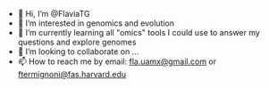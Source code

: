 - 👋 Hi, I’m @FlaviaTG
- 👀 I’m interested in genomics and evolution
- 🌱 I’m currently learning all "omics" tools I could use to answer my questions and explore genomes
- 💞️ I’m looking to collaborate on ...
- 📫 How to reach me by email: fla.uamx@gmail.com or ftermignoni@fas.harvard.edu

<!---
FlaviaTG/FlaviaTG is a ✨ special ✨ repository because its `README.md` (this file) appears on your GitHub profile.
You can click the Preview link to take a look at your changes.
--->
